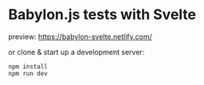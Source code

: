# Babylon.js tests with Svelte

preview: https://babylon-svelte.netlify.com/

or clone & start up a development server:

```
npm install
npm run dev
```